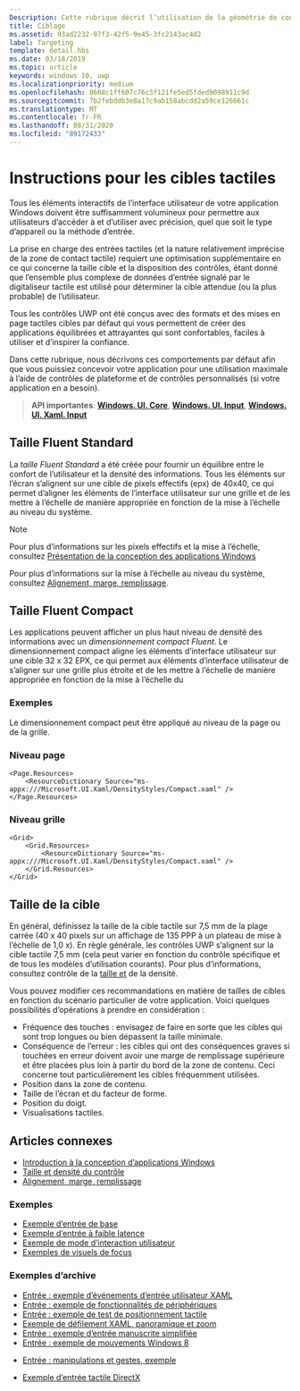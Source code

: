 ```yaml
---
Description: Cette rubrique décrit l’utilisation de la géométrie de contact pour le ciblage tactile et indique les meilleures pratiques de ciblage dans les applications Windows Runtime.
title: Ciblage
ms.assetid: 93ad2232-97f3-42f5-9e45-3fc2143ac4d2
label: Targeting
template: detail.hbs
ms.date: 03/18/2019
ms.topic: article
keywords: windows 10, uwp
ms.localizationpriority: medium
ms.openlocfilehash: 8608c1ff607c76c3f121fe5ed5fded9098911c9d
ms.sourcegitcommit: 7b2febddb3e8a17c9ab158abcdd2a59ce126661c
ms.translationtype: MT
ms.contentlocale: fr-FR
ms.lasthandoff: 08/31/2020
ms.locfileid: "89172433"
---
```

# <a name="guidelines-for-touch-targets"></a>Instructions pour les cibles tactiles

Tous les éléments interactifs de l’interface utilisateur de votre application Windows doivent être suffisamment volumineux pour permettre aux utilisateurs d’accéder à et d’utiliser avec précision, quel que soit le type d’appareil ou la méthode d’entrée.

La prise en charge des entrées tactiles (et la nature relativement imprécise de la zone de contact tactile) requiert une optimisation supplémentaire en ce qui concerne la taille cible et la disposition des contrôles, étant donné que l’ensemble plus complexe de données d’entrée signalé par le digitaliseur tactile est utilisé pour déterminer la cible attendue (ou la plus probable) de l’utilisateur.

Tous les contrôles UWP ont été conçus avec des formats et des mises en page tactiles cibles par défaut qui vous permettent de créer des applications équilibrées et attrayantes qui sont confortables, faciles à utiliser et d’inspirer la confiance.

Dans cette rubrique, nous décrivons ces comportements par défaut afin que vous puissiez concevoir votre application pour une utilisation maximale à l’aide de contrôles de plateforme et de contrôles personnalisés (si votre application en a besoin).

> **API importantes**: [**Windows. UI. Core**](/uwp/api/Windows.UI.Core), [**Windows. UI. Input**](/uwp/api/Windows.UI.Input), [**Windows. UI. Xaml. Input**](/uwp/api/Windows.UI.Xaml.Input)

## <a name="fluent-standard-sizing"></a>Taille Fluent Standard

La *taille Fluent Standard* a été créée pour fournir un équilibre entre le confort de l’utilisateur et la densité des informations. Tous les éléments sur l’écran s’alignent sur une cible de pixels effectifs (epx) de 40x40, ce qui permet d’aligner les éléments de l’interface utilisateur sur une grille et de les mettre à l’échelle de manière appropriée en fonction de la mise à l’échelle au niveau du système.

> [!NOTE]
> Pour plus d’informations sur les pixels effectifs et la mise à l’échelle, consultez [Présentation de la conception des applications Windows](../basics/design-and-ui-intro.md#effective-pixels-and-scaling)
>
> Pour plus d’informations sur la mise à l’échelle au niveau du système, consultez [Alignement, marge, remplissage](../layout/alignment-margin-padding.md).

## <a name="fluent-compact-sizing"></a>Taille Fluent Compact

Les applications peuvent afficher un plus haut niveau de densité des informations avec un *dimensionnement compact Fluent*. Le dimensionnement compact aligne les éléments d’interface utilisateur sur une cible 32 x 32 EPX, ce qui permet aux éléments d’interface utilisateur de s’aligner sur une grille plus étroite et de les mettre à l’échelle de manière appropriée en fonction de la mise à l’échelle du

### <a name="examples"></a>Exemples

Le dimensionnement compact peut être appliqué au niveau de la page ou de la grille.

### <a name="page-level"></a>Niveau page

```xaml
<Page.Resources>
    <ResourceDictionary Source="ms-appx:///Microsoft.UI.Xaml/DensityStyles/Compact.xaml" />
</Page.Resources>
```

### <a name="grid-level"></a>Niveau grille

```xaml
<Grid>
    <Grid.Resources>
        <ResourceDictionary Source="ms-appx:///Microsoft.UI.Xaml/DensityStyles/Compact.xaml" />
    </Grid.Resources>
</Grid>
```

## <a name="target-size"></a>Taille de la cible

En général, définissez la taille de la cible tactile sur 7,5 mm de la plage carrée (40 x 40 pixels sur un affichage de 135 PPP à un plateau de mise à l’échelle de 1,0 x). En règle générale, les contrôles UWP s’alignent sur la cible tactile 7,5 mm (cela peut varier en fonction du contrôle spécifique et de tous les modèles d’utilisation courants). Pour plus d’informations, consultez contrôle de la [taille et](../style/spacing.md) de la densité.

Vous pouvez modifier ces recommandations en matière de tailles de cibles en fonction du scénario particulier de votre application. Voici quelques possibilités d’opérations à prendre en considération :

- Fréquence des touches : envisagez de faire en sorte que les cibles qui sont trop longues ou bien dépassent la taille minimale.
- Conséquence de l’erreur : les cibles qui ont des conséquences graves si touchées en erreur doivent avoir une marge de remplissage supérieure et être placées plus loin à partir du bord de la zone de contenu. Ceci concerne tout particulièrement les cibles fréquemment utilisées.
- Position dans la zone de contenu.
- Taille de l’écran et du facteur de forme.
- Position du doigt.
- Visualisations tactiles.

## <a name="related-articles"></a>Articles connexes

- [Introduction à la conception d’applications Windows](../basics/design-and-ui-intro.md)
- [Taille et densité du contrôle](../style/spacing.md)
- [Alignement, marge, remplissage](../layout/alignment-margin-padding.md)

### <a name="samples"></a>Exemples

- [Exemple d’entrée de base](https://github.com/Microsoft/Windows-universal-samples/tree/master/Samples/BasicInput)
- [Exemple d’entrée à faible latence](https://github.com/Microsoft/Windows-universal-samples/tree/master/Samples/LowLatencyInput)
- [Exemple de mode d’interaction utilisateur](https://github.com/Microsoft/Windows-universal-samples/tree/master/Samples/UserInteractionMode)
- [Exemples de visuels de focus](https://github.com/Microsoft/Windows-universal-samples/tree/master/Samples/XamlFocusVisuals)

### <a name="archive-samples"></a>Exemples d’archive

- [Entrée : exemple d’événements d’entrée utilisateur XAML](https://github.com/microsoftarchive/msdn-code-gallery-microsoft/tree/411c271e537727d737a53fa2cbe99eaecac00cc0/Official%20Windows%20Platform%20Sample/Input%20XAML%20user%20input%20events%20sample)
- [Entrée : exemple de fonctionnalités de périphériques](https://github.com/microsoftarchive/msdn-code-gallery-microsoft/tree/411c271e537727d737a53fa2cbe99eaecac00cc0/Official%20Windows%20Platform%20Sample/Windows%208%20app%20samples/%5BC%23%5D-Windows%208%20app%20samples/C%23/Windows%208%20app%20samples/Input%20Device%20capabilities%20sample%20(Windows%208))
- [Entrée : exemple de test de positionnement tactile](https://github.com/microsoftarchive/msdn-code-gallery-microsoft/tree/411c271e537727d737a53fa2cbe99eaecac00cc0/Official%20Windows%20Platform%20Sample/Windows%208%20desktop%20samples/%5BC%2B%2B%5D-Windows%208%20desktop%20samples/C%2B%2B/Windows%208%20desktop%20samples/Input%20Touch%20hit%20testing%20sample)
- [Exemple de défilement XAML, panoramique et zoom](https://github.com/microsoftarchive/msdn-code-gallery-microsoft/tree/411c271e537727d737a53fa2cbe99eaecac00cc0/Official%20Windows%20Platform%20Sample/Universal%20Windows%20app%20samples/111487-Universal%20Windows%20app%20samples/XAML%20scrolling%2C%20panning%2C%20and%20zooming%20sample)
- [Entrée : exemple d’entrée manuscrite simplifiée](https://github.com/microsoftarchive/msdn-code-gallery-microsoft/tree/411c271e537727d737a53fa2cbe99eaecac00cc0/Official%20Windows%20Platform%20Sample/Input%20Simplified%20ink%20sample)
- [Entrée : exemple de mouvements Windows 8](/samples/browse/?redirectedfrom=MSDN-samples)
* [Entrée : manipulations et gestes, exemple](https://github.com/microsoftarchive/msdn-code-gallery-microsoft/tree/411c271e537727d737a53fa2cbe99eaecac00cc0/Official%20Windows%20Platform%20Sample/Input%20Gestures%20and%20manipulations%20with%20GestureRecognizer)
- [Exemple d’entrée tactile DirectX](https://github.com/microsoftarchive/msdn-code-gallery-microsoft/tree/411c271e537727d737a53fa2cbe99eaecac00cc0/Official%20Windows%20Platform%20Sample/Windows%208%20app%20samples/%5BC%2B%2B%5D-Windows%208%20app%20samples/C%2B%2B/Windows%208%20app%20samples/DirectX%20touch%20input%20sample%20(Windows%208))
